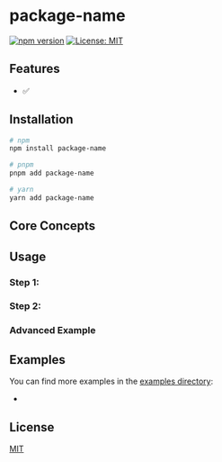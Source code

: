 # package-name

<description>

[![npm version](https://img.shields.io/npm/v/typed-channel.svg)](https://www.npmjs.com/package/package-name)
[![License: MIT](https://img.shields.io/badge/License-MIT-blue.svg)](https://opensource.org/licenses/MIT)

## Features

- ✅

## Installation

```bash
# npm
npm install package-name

# pnpm
pnpm add package-name

# yarn
yarn add package-name
```

## Core Concepts

## Usage

### Step 1:

### Step 2:

### Advanced Example

## Examples

You can find more examples in the [examples directory](./examples):

-

## License

[MIT](./LICENSE.md)
